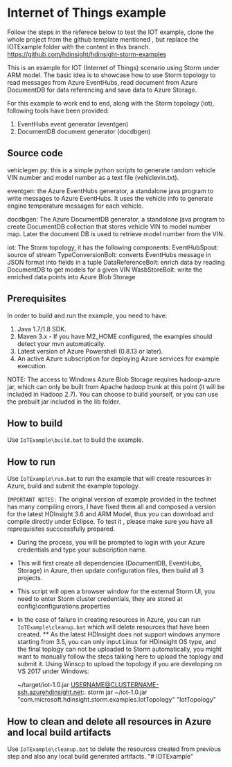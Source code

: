 # Internet of Things example

Follow the steps in the referece below to test the IOT example, clone the whole project from the github template mentioned , but replace the IOTExample folder with the content in this branch. 
https://github.com/hdinsight/hdinsight-storm-examples

This is an example for IOT (Internet of Things) scenario using Storm under ARM model. The basic idea is to showcase how to use Storm topology to read messages from Azure EventHubs, read document from Azure DocumentDB for data referencing and save data to Azure Storage.

For this example to work end to end, along with the Storm topology (iot), following tools have been provided:

1. EventHubs event generator (eventgen) 
2. DocumentDB document generator (docdbgen)

## Source code
vehiclegen.py: this is a simple python scripts to generate random vehicle VIN number and model number as a text file (vehiclevin.txt).

eventgen: the Azure EventHubs generator, a standalone java program to write messages to Azure EventHubs. It uses the vehicle info to generate engine temperature messages for each vehicle.

docdbgen: The Azure DocumentDB generator, a standalone java program to create DocumentDB collection that stores vehicle VIN to model number map. Later the document DB is used to retrieve model number from the VIN.

iot: The Storm topology, it has the following components:
EventHubSpout: source of stream
TypeConversionBolt: converts EventHubs message in JSON format into fields in a tuple
DataReferenceBolt: enrich data by reading DocumentDB to get models for a given VIN
WasbStoreBolt: write the enriched data points into Azure Blob Storage

## Prerequisites
In order to build and run the example, you need to have:

1. Java 1.7/1.8 SDK.
2. Maven 3.x - If you have M2_HOME configured, the examples should detect your mvn automatically.
3. Latest version of Azure Powershell (0.8.13 or later).
4. An active Azure subscription for deploying Azure services for example execution.

NOTE: The access to Windows Azure Blob Storage requires hadoop-azure jar, which can only be built from Apache hadoop trunk at this point (it will be included in Hadoop 2.7). You can choose to build yourself, or you can use the prebuilt jar included in the lib folder.

## How to build
Use ```IoTExample\build.bat``` to build the example.

## How to run
Use ```IoTExample\run.bat``` to run the example that will create resources in Azure, build and submit the example topology.

```IMPORTANT NOTES:```
The original version of example provided in the technet has many compiling errors, I have fixed them all and composed a version for the latest HDInsight 3.6 and ARM Model, thus you can download and compile directly under Eclipse. To test it , please make sure you have all reprequisites succcessfully prepared. 

* During the process, you will be prompted to login with your Azure credentials and type your subscription name.
* This will first create all dependencies (DocumentDB, EventHubs, Storage) in Azure, then update configuration files, then build all 3 projects.
* This script will open a browser window for the external Storm UI, you need to enter Storm cluster credentials, they are stored at config\configurations.properties
* In the case of failure in creating resources in Azure, you can run ```IoTExample\cleanup.bat``` which will delete resources that have been created.
** As the latest HDInsight does not support windows anymore starting from 3.5, you can only input Linux for HDinsight OS type, and the final toplogy can not be uploaded to Storm automatically, you might want to manually follow the steps talking here to upload the toplogy and submit it. 
Using Winscp to upload the topology if you are developing on VS 2017 under Windows:

    ~/target/iot-1.0.jar USERNAME@CLUSTERNAME-ssh.azurehdinsight.net:.
    storm jar ~/iot-1.0.jar "com.microsoft.hdinsight.storm.examples.IotTopology"  "IotTopology"

## How to clean and delete all resources in Azure and local build artifacts ###
Use ```IoTExample\cleanup.bat``` to delete the resources created from previous step and also any local build generated artifacts.
"# IOTExample" 
